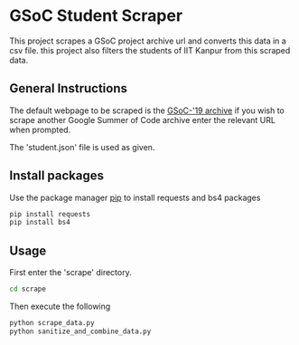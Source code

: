 # GSoC Student Scraper #

This project scrapes a GSoC project archive url and converts this data in a csv file.
this project also filters the students of IIT Kanpur from this scraped data.

## General Instructions

The default webpage to be scraped is the [GSoC-'19 archive](https://summerofcode.withgoogle.com/archive/2019/projects/) if you wish to scrape another Google Summer of Code archive enter the relevant URL when prompted.

The 'student.json' file is used as given.
    
## Install packages

Use the package manager [pip](https://pip.pypa.io/en/stable/) to install 
requests and bs4 packages

 ```bash
pip install requests
pip install bs4
```

## Usage

First enter the 'scrape' directory.
```bash
cd scrape
```

Then execute the following

```bash
python scrape_data.py
python sanitize_and_combine_data.py
```
